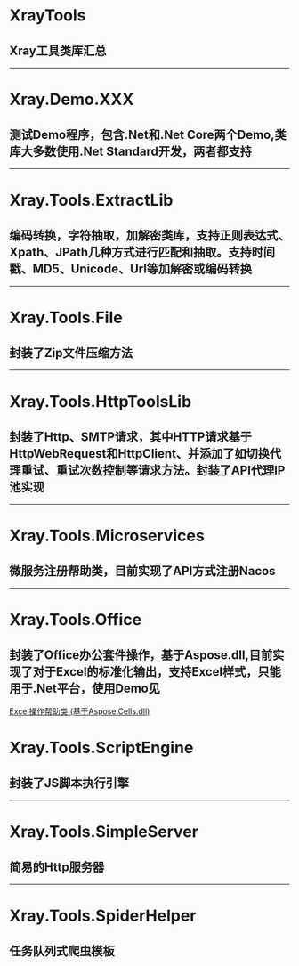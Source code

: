 # XrayTools
## Xray工具类库汇总
----

# Xray.Demo.XXX
## 测试Demo程序，包含.Net和.Net Core两个Demo,类库大多数使用.Net Standard开发，两者都支持
----

# Xray.Tools.ExtractLib
## 编码转换，字符抽取，加解密类库，支持正则表达式、Xpath、JPath几种方式进行匹配和抽取。支持时间戳、MD5、Unicode、Url等加解密或编码转换
----

# Xray.Tools.File
## 封装了Zip文件压缩方法
----

# Xray.Tools.HttpToolsLib
## 封装了Http、SMTP请求，其中HTTP请求基于HttpWebRequest和HttpClient、并添加了如切换代理重试、重试次数控制等请求方法。封装了API代理IP池实现
----

# Xray.Tools.Microservices
## 微服务注册帮助类，目前实现了API方式注册Nacos
----

# Xray.Tools.Office
## 封装了Office办公套件操作，基于Aspose.dll,目前实现了对于Excel的标准化输出，支持Excel样式，只能用于.Net平台，使用Demo见
<a href="https://blog.csdn.net/qq_26712977/article/details/78529077" target="_blank">
        <span class="article-type type-1 float-none">Excel操作帮助类 (基于Aspose.Cells.dll)</span></a>

# Xray.Tools.ScriptEngine
## 封装了JS脚本执行引擎
----

# Xray.Tools.SimpleServer
## 简易的Http服务器
----

# Xray.Tools.SpiderHelper
## 任务队列式爬虫模板
